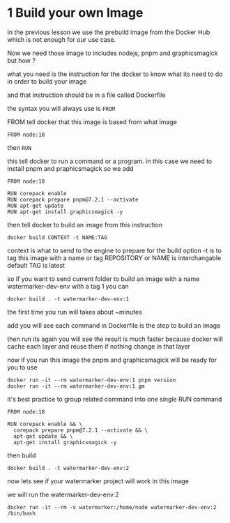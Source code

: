 # 1 Build your own Image

In the previous lesson we use the prebuild image from the Docker Hub
which is not enough for our use case.

Now we need those image to includes nodejs, pnpm and graphicsmagick but how ?

what you need is the instruction for the docker to know what its need to do in order to build your image

and that instruction should be in a file called Dockerfile

the syntax you will always use is `FROM`

FROM tell docker that this image is based from what image

```
FROM node:18
```

then `RUN`

this tell docker to run a command or a program.
in this case we need to install pnpm and praphicsmagick so we add

```
FROM node:18

RUN corepack enable
RUN corepack prepare pnpm@7.2.1 --activate 
RUN apt-get update
RUN apt-get install graphicsmagick -y
```

then tell docker to build an image from this instruction

```
docker build CONTEXT -t NAME:TAG
```

context is what to send to the engine to prepare for the build
option -t is to tag this image with a name or tag
REPOSITORY or NAME is interchangable
default TAG is latest

so if you want to send current folder to build an image with a name watermarker-dev-env with a tag 1
you can

```
docker build . -t watermarker-dev-env:1
```

the first time you run will takes about ~minutes

add you will see each command in Dockerfile is the step to build an image

then run its again you will see the result is much faster
because docker will cache each layer and reuse them if nothing change in that layer

now if you run this image the pnpm and graphicsmagick will be ready for you to use

```
docker run -it --rm watermarker-dev-env:1 pnpm version
docker run -it --rm watermarker-dev-env:1 gm
```

it's best practice to group related command into one single RUN command

```
FROM node:18

RUN corepack enable && \
  corepack prepare pnpm@7.2.1 --activate && \
  apt-get update && \
  apt-get install graphicsmagick -y
```

then build
```
docker build . -t watermarker-dev-env:2
```

now lets see if your watermarker project will work in this image

we will run the watermarker-dev-env:2 

```
docker run -it --rm -v watermarker:/home/node watermarker-dev-env:2 /bin/bash
```
